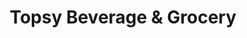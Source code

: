 ---
title: "Topsy Beverage & Grocery"
url: /georgetown/topsy-beverage-and-grocery/
shop: convenience
---
